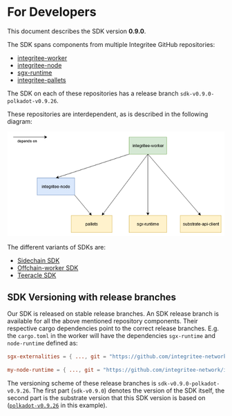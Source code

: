 # For Developers

This document describes the SDK version **0.9.0**.

The SDK spans components from multiple Integritee GitHub repositories:

* [integritee-worker](https://github.com/integritee-network/worker)
* [integritee-node](https://github.com/integritee-network/integritee-node)
* [sgx-runtime](https://github.com/integritee-network/sgx-runtime)
* [integritee-pallets](https://github.com/integritee-network/pallets)

The SDK on each of these repositories has a release branch `sdk-v0.9.0-polkadot-v0.9.26`.

These repositories are interdependent, as is described in the following diagram:

![repo-dependencies](./../.gitbook/assets/sdk-repo-dependencies.drawio.png)

The different variants of SDKs are:

* [Sidechain SDK](./sidechain-sdk.md)
* [Offchain-worker SDK](./offchain-worker-sdk.md)
* [Teeracle SDK](./teeracle.md)

## SDK Versioning with release branches

Our SDK is released on stable release branches. An SDK release branch is available for all the above mentioned repository components. Their respective cargo dependencies point to the correct release branches. E.g. the `cargo.toml` in the worker will have the dependencies `sgx-runtime` and `node-runtime` defined as:
```TOML
sgx-externalities = { ..., git = "https://github.com/integritee-network/sgx-runtime", branch = "sdk-v0.9.0-polkadot-v0.9.26" }
```
```TOML
my-node-runtime = { ..., git = "https://github.com/integritee-network/integritee-node", branch = "sdk-v0.9.0-polkadot-v0.9.26", ... }
```

The versioning scheme of these release branches is `sdk-v0.9.0-polkadot-v0.9.26`. The first part (`sdk-v0.9.0`) denotes the version of the SDK itself, the second part is the substrate version that this SDK version is based on ([`polkadot-v0.9.26`](https://github.com/paritytech/substrate/tree/polkadot-v0.9.26) in this example).